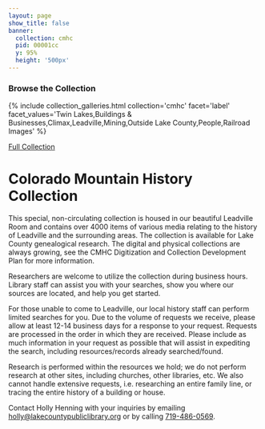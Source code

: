 ```yaml
---
layout: page
show_title: false
banner:
  collection: cmhc
  pid: 00001cc
  y: 95%
  height: '500px'
---
```


### Browse the Collection

{% include collection_galleries.html
	collection='cmhc'
	facet='label'
	facet_values='Twin Lakes,Buildings & Businesses,Climax,Leadville,Mining,Outside Lake County,People,Railroad Images' %}

<a href='{{ "full" | absolute_url }}'>Full Collection</a>

# Colorado Mountain History Collection

This special, non-circulating collection is housed in our beautiful Leadville Room and contains over 4000 items of various media relating to the history of Leadville and the surrounding areas. The collection is available for Lake County genealogical research. The digital and physical collections are always growing, see the CMHC Digitization and Collection Development Plan for more information.

Researchers are welcome to utilize the collection during business hours. Library staff can assist you with your searches, show you where our sources are located, and help you get started.

For those unable to come to Leadville, our local history staff can perform limited searches for you. Due to the volume of requests we receive, please allow at least 12-14 business days for a response to your request. Requests are processed in the order in which they are received. Please include as much information in your request as possible that will assist in expediting the search, including resources/records already searched/found.  
 
Research is performed within the resources we hold; we do not perform research at other sites, including churches, other libraries, etc. We also cannot handle extensive requests, i.e. researching an entire family line, or tracing the entire history of a building or house.
 
Contact Holly Henning with your inquiries by emailing <a href="mailto:holly@lakecountypubliclibrary.org">holly@lakecountypubliclibrary.org</a> or by calling <a href="tel:719-486-0569">719-486-0569</a>.
